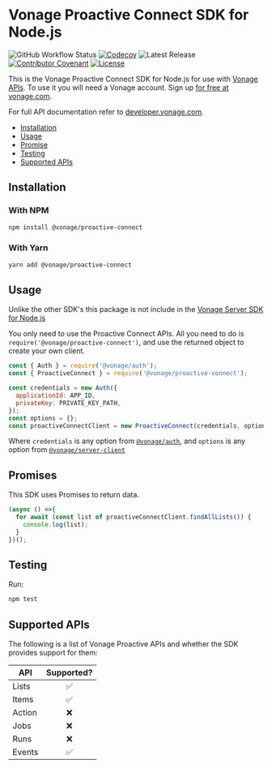 # Vonage Proactive Connect SDK for Node.js

![GitHub Workflow Status](https://img.shields.io/github/actions/workflow/status/vonage/vonage-node-sdk/ci.yml?branch=3.x) [![Codecov](https://img.shields.io/codecov/c/github/vonage/vonage-node-sdk?label=Codecov&logo=codecov&style=flat-square)](https://codecov.io/gh/Vonage/vonage-server-sdk) ![Latest Release](https://img.shields.io/npm/v/@vonage/proactive-connect?label=%40vonage%2Fproactive-connect&style=flat-square) [![Contributor Covenant](https://img.shields.io/badge/Contributor%20Covenant-v2.0%20adopted-ff69b4.svg?style=flat-square)](../../CODE_OF_CONDUCT.md) [![License](https://img.shields.io/npm/l/@vonage/accounts?label=License&style=flat-square)][license]

This is the Vonage Proactive Connect SDK for Node.js for use with [Vonage APIs](https://www.vonage.com/). To use it you will need a Vonage account. Sign up [for free at vonage.com][signup].

For full API documentation refer to [developer.vonage.com](https://developer.vonage.com/).

* [Installation](#installation)
* [Usage](#usage)
* [Promise](#promises)
* [Testing](#testing)
* [Supported APIs](#supported-apis)

## Installation

### With NPM

```bash
npm install @vonage/proactive-connect
```

### With Yarn

```bash
yarn add @vonage/proactive-connect
```

## Usage

Unlike the other SDK's this package is not include in the [Vonage Server SDK for Node.js](https://github.com/vonage/vonage-node-sdk)

You only need to use the Proactive Connect APIs. All you need to do is `require('@vonage/proactive-connect')`, and use the returned object to create your own client.

```js
const { Auth } = require('@vonage/auth');
const { ProactiveConnect } = require('@vonage/proactive-connect');

const credentials = new Auth({
  applicationId: APP_ID,
  privateKey: PRIVATE_KEY_PATH,
});
const options = {};
const proactiveConnectClient = new ProactiveConnect(credentials, options);
```

Where `credentials` is any option from [`@vonage/auth`](https://github.com/Vonage/vonage-node-sdk/blob/3.x/packages/auth/README.md#options), and `options` is any option from [`@vonage/server-client`](https://github.com/Vonage/vonage-node-sdk/blob/3.x/packages/server-client/README.md#options)

## Promises

This SDK uses Promises to return data.

```js
(async () =>{
  for await (const list of proactiveConnectClient.findAllLists()) {
    console.log(list);
  }
})();
```

## Testing

Run:

```bash
npm test
```

## Supported APIs

The following is a list of Vonage Proactive APIs and whether the SDK provides support for them:

| API         |  Supported? |
|-------------|:-----------:|
| Lists       | ✅          |
| Items       | ✅          |
| Action      | ❌          |
| Jobs        | ❌          |
| Runs        | ❌          |
| Events      | ✅          |


[signup]: https://dashboard.nexmo.com/sign-up?utm_source=DEV_REL&utm_medium=github&utm_campaign=node-server-sdk
[license]: ../../LICENSE.txt
